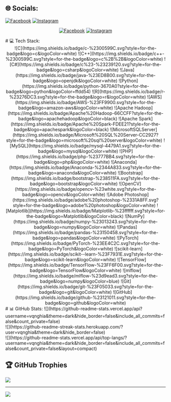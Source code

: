 
## 🌐 Socials:
[![Facebook](https://img.shields.io/badge/Facebook-%231877F2.svg?logo=Facebook&logoColor=white)](https://facebook.com/vuquy.nghia.9?mibextid=ZbWKwL) [![Instagram](https://img.shields.io/badge/Instagram-%23E4405F.svg?logo=Instagram&logoColor=white)](https://instagram.com/nghiia_14.10?fbclid=IwY2xjawHzDFtleHRuA2FlbQIxMAABHSTg2G1Q9W9azYDvpEQW08213Xt8ol_mmQPKWUUrQbVgvf3J5s1_gpzeug_aem_UtID_kD8PXdJQgU0uPE_DA)
<div align="center">
  
[![Facebook](https://img.shields.io/badge/Facebook-%231877F2.svg?logo=Facebook&logoColor=white)](https://facebook.com/vuquy.nghia.9?mibextid=ZbWKwL) 
[![Instagram](https://img.shields.io/badge/Instagram-%23E4405F.svg?logo=Instagram&logoColor=white)](https://instagram.com/nghiia_14.10?fbclid=IwY2xjawHzDFtleHRuA2FlbQIxMAABHSTg2G1Q9W9azYDvpEQW08213Xt8ol_mmQPKWUUrQbVgvf3J5s1_gpzeug_aem_UtID_kD8PXdJQgU0uPE_DA)
  
</div>
# 💻 Tech Stack:
<center>![C](https://img.shields.io/badge/c-%2300599C.svg?style=for-the-badge&logo=c&logoColor=white) ![C++](https://img.shields.io/badge/c++-%2300599C.svg?style=for-the-badge&logo=c%2B%2B&logoColor=white) ![C#](https://img.shields.io/badge/c%23-%23239120.svg?style=for-the-badge&logo=csharp&logoColor=white) ![Java](https://img.shields.io/badge/java-%23ED8B00.svg?style=for-the-badge&logo=openjdk&logoColor=white) ![Python](https://img.shields.io/badge/python-3670A0?style=for-the-badge&logo=python&logoColor=ffdd54) ![R](https://img.shields.io/badge/r-%23276DC3.svg?style=for-the-badge&logo=r&logoColor=white) ![AWS](https://img.shields.io/badge/AWS-%23FF9900.svg?style=for-the-badge&logo=amazon-aws&logoColor=white) ![Apache Hadoop](https://img.shields.io/badge/Apache%20Hadoop-66CCFF?style=for-the-badge&logo=apachehadoop&logoColor=black) ![Apache Spark](https://img.shields.io/badge/Apache%20Spark-FDEE21?style=for-the-badge&logo=apachespark&logoColor=black) ![MicrosoftSQLServer](https://img.shields.io/badge/Microsoft%20SQL%20Server-CC2927?style=for-the-badge&logo=microsoft%20sql%20server&logoColor=white) ![MySQL](https://img.shields.io/badge/mysql-4479A1.svg?style=for-the-badge&logo=mysql&logoColor=white) ![PHP](https://img.shields.io/badge/php-%23777BB4.svg?style=for-the-badge&logo=php&logoColor=white) ![Anaconda](https://img.shields.io/badge/Anaconda-%2344A833.svg?style=for-the-badge&logo=anaconda&logoColor=white) ![Bootstrap](https://img.shields.io/badge/bootstrap-%238511FA.svg?style=for-the-badge&logo=bootstrap&logoColor=white) ![OpenCV](https://img.shields.io/badge/opencv-%23white.svg?style=for-the-badge&logo=opencv&logoColor=white) ![Adobe Photoshop](https://img.shields.io/badge/adobe%20photoshop-%2331A8FF.svg?style=for-the-badge&logo=adobe%20photoshop&logoColor=white) ![Matplotlib](https://img.shields.io/badge/Matplotlib-%23ffffff.svg?style=for-the-badge&logo=Matplotlib&logoColor=black) ![NumPy](https://img.shields.io/badge/numpy-%23013243.svg?style=for-the-badge&logo=numpy&logoColor=white) ![Pandas](https://img.shields.io/badge/pandas-%23150458.svg?style=for-the-badge&logo=pandas&logoColor=white) ![PyTorch](https://img.shields.io/badge/PyTorch-%23EE4C2C.svg?style=for-the-badge&logo=PyTorch&logoColor=white) ![scikit-learn](https://img.shields.io/badge/scikit--learn-%23F7931E.svg?style=for-the-badge&logo=scikit-learn&logoColor=white) ![TensorFlow](https://img.shields.io/badge/TensorFlow-%23FF6F00.svg?style=for-the-badge&logo=TensorFlow&logoColor=white) ![mlflow](https://img.shields.io/badge/mlflow-%23d9ead3.svg?style=for-the-badge&logo=numpy&logoColor=blue) ![Git](https://img.shields.io/badge/git-%23F05033.svg?style=for-the-badge&logo=git&logoColor=white) ![GitHub](https://img.shields.io/badge/github-%23121011.svg?style=for-the-badge&logo=github&logoColor=white)</center>
# 📊 GitHub Stats:
![](https://github-readme-stats.vercel.app/api?username=vqnghia&theme=dark&hide_border=false&include_all_commits=false&count_private=false)<br/>
![](https://github-readme-streak-stats.herokuapp.com/?user=vqnghia&theme=dark&hide_border=false)<br/>
![](https://github-readme-stats.vercel.app/api/top-langs/?username=vqnghia&theme=dark&hide_border=false&include_all_commits=false&count_private=false&layout=compact)

## 🏆 GitHub Trophies
![](https://github-profile-trophy.vercel.app/?username=vqnghia&theme=radical&no-frame=false&no-bg=true&margin-w=4)

---
[![](https://visitcount.itsvg.in/api?id=vqnghia&icon=0&color=0)](https://visitcount.itsvg.in)

<!-- Proudly created with GPRM ( https://gprm.itsvg.in ) -->

